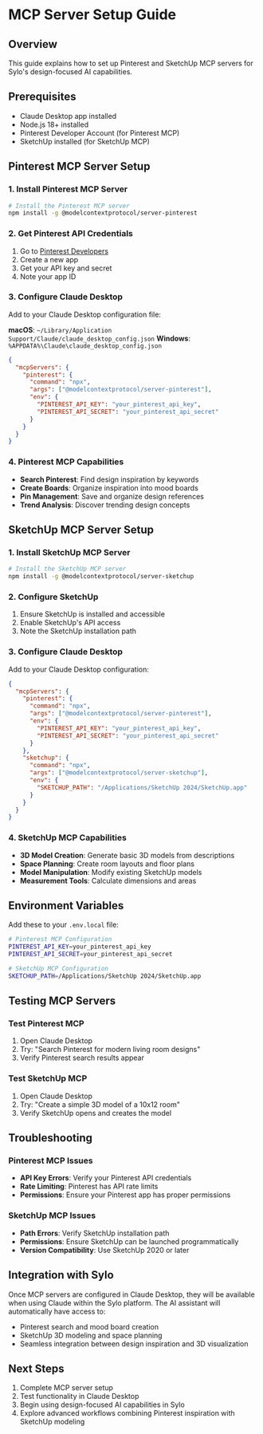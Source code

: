 # MCP Server Setup Guide

## Overview

This guide explains how to set up Pinterest and SketchUp MCP servers for Sylo's design-focused AI capabilities.

## Prerequisites

- Claude Desktop app installed
- Node.js 18+ installed
- Pinterest Developer Account (for Pinterest MCP)
- SketchUp installed (for SketchUp MCP)

## Pinterest MCP Server Setup

### 1. Install Pinterest MCP Server

```bash
# Install the Pinterest MCP server
npm install -g @modelcontextprotocol/server-pinterest
```

### 2. Get Pinterest API Credentials

1. Go to [Pinterest Developers](https://developers.pinterest.com/)
2. Create a new app
3. Get your API key and secret
4. Note your app ID

### 3. Configure Claude Desktop

Add to your Claude Desktop configuration file:

**macOS**: `~/Library/Application Support/Claude/claude_desktop_config.json`
**Windows**: `%APPDATA%\Claude\claude_desktop_config.json`

```json
{
  "mcpServers": {
    "pinterest": {
      "command": "npx",
      "args": ["@modelcontextprotocol/server-pinterest"],
      "env": {
        "PINTEREST_API_KEY": "your_pinterest_api_key",
        "PINTEREST_API_SECRET": "your_pinterest_api_secret"
      }
    }
  }
}
```

### 4. Pinterest MCP Capabilities

- **Search Pinterest**: Find design inspiration by keywords
- **Create Boards**: Organize inspiration into mood boards
- **Pin Management**: Save and organize design references
- **Trend Analysis**: Discover trending design concepts

## SketchUp MCP Server Setup

### 1. Install SketchUp MCP Server

```bash
# Install the SketchUp MCP server
npm install -g @modelcontextprotocol/server-sketchup
```

### 2. Configure SketchUp

1. Ensure SketchUp is installed and accessible
2. Enable SketchUp's API access
3. Note the SketchUp installation path

### 3. Configure Claude Desktop

Add to your Claude Desktop configuration:

```json
{
  "mcpServers": {
    "pinterest": {
      "command": "npx",
      "args": ["@modelcontextprotocol/server-pinterest"],
      "env": {
        "PINTEREST_API_KEY": "your_pinterest_api_key",
        "PINTEREST_API_SECRET": "your_pinterest_api_secret"
      }
    },
    "sketchup": {
      "command": "npx",
      "args": ["@modelcontextprotocol/server-sketchup"],
      "env": {
        "SKETCHUP_PATH": "/Applications/SketchUp 2024/SketchUp.app"
      }
    }
  }
}
```

### 4. SketchUp MCP Capabilities

- **3D Model Creation**: Generate basic 3D models from descriptions
- **Space Planning**: Create room layouts and floor plans
- **Model Manipulation**: Modify existing SketchUp models
- **Measurement Tools**: Calculate dimensions and areas

## Environment Variables

Add these to your `.env.local` file:

```bash
# Pinterest MCP Configuration
PINTEREST_API_KEY=your_pinterest_api_key
PINTEREST_API_SECRET=your_pinterest_api_secret

# SketchUp MCP Configuration
SKETCHUP_PATH=/Applications/SketchUp 2024/SketchUp.app
```

## Testing MCP Servers

### Test Pinterest MCP

1. Open Claude Desktop
2. Try: "Search Pinterest for modern living room designs"
3. Verify Pinterest search results appear

### Test SketchUp MCP

1. Open Claude Desktop
2. Try: "Create a simple 3D model of a 10x12 room"
3. Verify SketchUp opens and creates the model

## Troubleshooting

### Pinterest MCP Issues

- **API Key Errors**: Verify your Pinterest API credentials
- **Rate Limiting**: Pinterest has API rate limits
- **Permissions**: Ensure your Pinterest app has proper permissions

### SketchUp MCP Issues

- **Path Errors**: Verify SketchUp installation path
- **Permissions**: Ensure SketchUp can be launched programmatically
- **Version Compatibility**: Use SketchUp 2020 or later

## Integration with Sylo

Once MCP servers are configured in Claude Desktop, they will be available when using Claude within the Sylo platform. The AI assistant will automatically have access to:

- Pinterest search and mood board creation
- SketchUp 3D modeling and space planning
- Seamless integration between design inspiration and 3D visualization

## Next Steps

1. Complete MCP server setup
2. Test functionality in Claude Desktop
3. Begin using design-focused AI capabilities in Sylo
4. Explore advanced workflows combining Pinterest inspiration with SketchUp modeling
